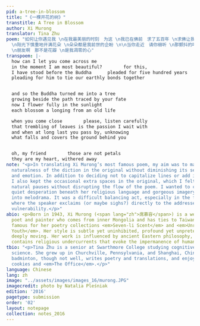 ```yaml
---
pid: a-tree-in-blossom
title: "《一棵开花的树》"
transtitle: A Tree in Blossom
author: Xi Murong
translator: Tina Zhu
poem: "如何让你遇见我 \n在我最美丽的时刻　为这 \n我已在佛前　求了五百年 \n求佛让我们结这一段尘缘 \n\n佛于是把我变成一棵树 \n长在你必经的路边
  \n阳光下慎重地开满花朵 \n朵朵都是我前世的企盼 \n\n当你走近　请你细听 \n那颤抖的叶是我等待的热情 \n而当你终于无视地走过 \n在你身后落了一地的
  \n朋友啊　那不是花瓣 \n是我凋零的心"
transpoem: |-
  how can I let you come across me
  in the moment I am most beautiful?        for this,
  I have stood before the Buddha      pleaded for five hundred years
  pleading for him to tie our earthly bonds together


  and so the Buddha turned me into a tree
  growing beside the path traced by your fate
  now I flower fully in the sunlight
  each blossom a longing from an old life

  when you come close        please, listen carefully
  that trembling of leaves is the passion I wait with
  and when at long last you pass by, unknowing
  what falls and covers the ground behind you


  oh, my friend        those are not petals
  they are my heart, withered away
note: "<p>In translating Xi Murong’s most famous poem, my aim was to maintain the
  naturalness of the diction in the original without diminishing its sense of spirituality
  and emotion. In addition to deciding not to capitalize lines or add in more punctuation,
  I also kept the occasional extra spaces in the original, which I felt created more
  natural pauses without disrupting the flow of the poem. I wanted to capture the
  quiet desperation beneath her religious language and gorgeous imagery without veering
  into melodrama. It was a difficult balancing act, especially in the final two lines,
  where the speaker exclaims (or maybe sighs?) directly to the addressee with such
  vulnerability.</p>"
abio: <p>Born in 1943, Xi Murong (<span lang="zh">席慕容</span>) is a well-known Chinese
  poet and painter who comes from inner Mongolia and has ties to Taiwan. She is most
  famous for her poetry collections <em>Seven-li Scent</em> and <em>Unregrettable
  Youth</em>. Her style is subtle yet uninhibited, profound yet unpretentious, and
  deeply moving. Her work is influenced by ancient Eastern philosophy, and it often
  contains religious undercurrents that evoke the impermanence of human existence.</p>
tbio: "<p>Tina Zhu is a senior at Swarthmore College studying cognitive and computer
  science. She grew up in Churchville, Pennsylvania, and Shanghai, China. She plays
  badminton, though not well, writes poetry and translations, and enjoys Girl Scout
  cookies and <em>The Office</em>.</p>"
language: Chinese
lang: zh
image: "../assets/images/images_16/murong.JPG"
imagecredit: photo by Natalia Pleśniak
edition: '2016'
pagetype: submission
order: '02'
layout: notepage
collection: notes_2016
---
```

